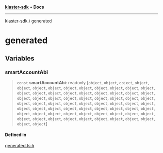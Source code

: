 [**klaster-sdk**](README.md) • **Docs**

***

[klaster-sdk](README.md) / generated

# generated

## Variables

### smartAccountAbi

> `const` **smartAccountAbi**: readonly [`object`, `object`, `object`, `object`, `object`, `object`, `object`, `object`, `object`, `object`, `object`, `object`, `object`, `object`, `object`, `object`, `object`, `object`, `object`, `object`, `object`, `object`, `object`, `object`, `object`, `object`, `object`, `object`, `object`, `object`, `object`, `object`, `object`, `object`, `object`, `object`, `object`, `object`, `object`, `object`, `object`, `object`, `object`, `object`, `object`, `object`, `object`, `object`, `object`, `object`, `object`, `object`, `object`, `object`, `object`, `object`, `object`, `object`, `object`, `object`, `object`, `object`, `object`, `object`, `object`, `object`, `object`, `object`, `object`]

#### Defined in

[generated.ts:5](https://github.com/0xPolycode/klaster-sdk/blob/5406a8bdd723a327f172c831aef2b71ee66cc88b/src/generated.ts#L5)
